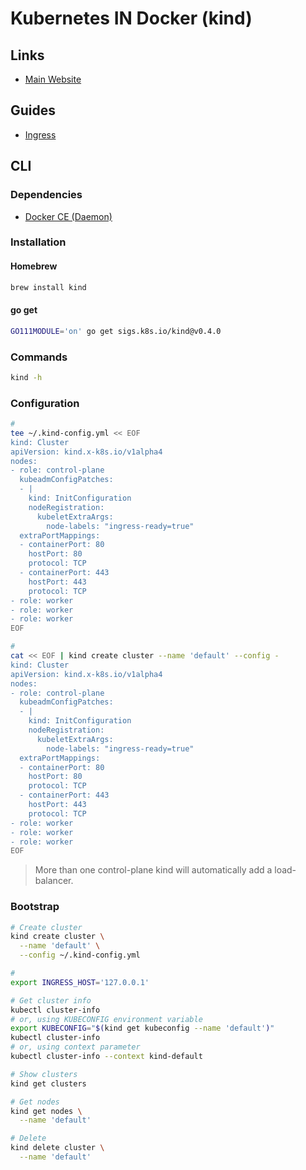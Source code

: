 # Kubernetes IN Docker (kind)

## Links

- [Main Website](https://kind.sigs.k8s.io/)

## Guides

- [Ingress](https://kind.sigs.k8s.io/docs/user/ingress/)

## CLI

### Dependencies

- [Docker CE (Daemon)](/docker/docker-ce.md#daemon)

### Installation

#### Homebrew

```sh
brew install kind
```

#### go get

```sh
GO111MODULE='on' go get sigs.k8s.io/kind@v0.4.0
```

### Commands

```sh
kind -h
```

### Configuration

```sh
#
tee ~/.kind-config.yml << EOF
kind: Cluster
apiVersion: kind.x-k8s.io/v1alpha4
nodes:
- role: control-plane
  kubeadmConfigPatches:
  - |
    kind: InitConfiguration
    nodeRegistration:
      kubeletExtraArgs:
        node-labels: "ingress-ready=true"
  extraPortMappings:
  - containerPort: 80
    hostPort: 80
    protocol: TCP
  - containerPort: 443
    hostPort: 443
    protocol: TCP
- role: worker
- role: worker
- role: worker
EOF

#
cat << EOF | kind create cluster --name 'default' --config -
kind: Cluster
apiVersion: kind.x-k8s.io/v1alpha4
nodes:
- role: control-plane
  kubeadmConfigPatches:
  - |
    kind: InitConfiguration
    nodeRegistration:
      kubeletExtraArgs:
        node-labels: "ingress-ready=true"
  extraPortMappings:
  - containerPort: 80
    hostPort: 80
    protocol: TCP
  - containerPort: 443
    hostPort: 443
    protocol: TCP
- role: worker
- role: worker
- role: worker
EOF
```

> More than one control-plane kind will automatically add a load-balancer.

### Bootstrap

```sh
# Create cluster
kind create cluster \
  --name 'default' \
  --config ~/.kind-config.yml

#
export INGRESS_HOST='127.0.0.1'

# Get cluster info
kubectl cluster-info
# or, using KUBECONFIG environment variable
export KUBECONFIG="$(kind get kubeconfig --name 'default')"
kubectl cluster-info
# or, using context parameter
kubectl cluster-info --context kind-default

# Show clusters
kind get clusters

# Get nodes
kind get nodes \
  --name 'default'

# Delete
kind delete cluster \
  --name 'default'
```
